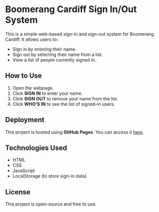 # Boomerang Cardiff Sign In/Out System

This is a simple web-based sign-in and sign-out system for Boomerang Cardiff. It allows users to:
- Sign in by entering their name.
- Sign out by selecting their name from a list.
- View a list of people currently signed in.

## How to Use
1. Open the webpage.
2. Click **SIGN IN** to enter your name.
3. Click **SIGN OUT** to remove your name from the list.
4. Click **WHO'S IN** to see the list of signed-in users.

## Deployment
This project is hosted using **GitHub Pages**. You can access it [here](https://Siickoo.github.io/boomerang-signin/).

## Technologies Used
- HTML
- CSS
- JavaScript
- LocalStorage (to store sign-in data)

## License
This project is open-source and free to use.
